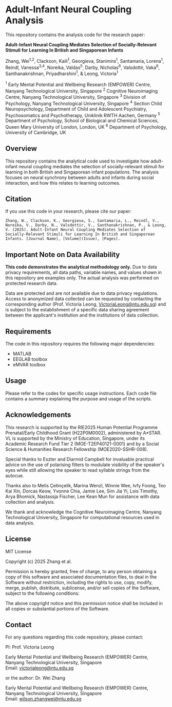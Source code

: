 # Adult-Infant Neural Coupling Analysis

This repository contains the analysis code for the research paper:

**Adult-Infant Neural Coupling Mediates Selection of Socially-Relevant Stimuli for Learning In British and Singaporean Infants**

Zhang, Wei<sup>1,2</sup>, Clackson, Kaili<sup>1</sup>, Georgieva, Stanimira<sup>1</sup>, Santamaria, Lorena<sup>1</sup>, Reindl, Vanessa<sup>3,4</sup>, Noreika, Valdas<sup>5</sup>, Darby, Nicholas<sup>6</sup>, Valsdottir, Vaka<sup>6</sup>, Santhanakrishnan, Priyadharshini<sup>1</sup>, & Leong, Victoria<sup>1</sup>

<sup>1</sup> Early Mental Potential and Wellbeing Research (EMPOWER) Centre, Nanyang Technological University, Singapore
<sup>2</sup> Cognitive Neuroimaging Centre, Nanyang Technological University, Singapore
<sup>3</sup> Division of Psychology, Nanyang Technological University, Singapore
<sup>4</sup> Section Child Neuropsychology, Department of Child and Adolescent Psychiatry, Psychosomatics and Psychotherapy, Uniklinik RWTH Aachen, Germany
<sup>5</sup> Department of Psychology, School of Biological and Chemical Sciences, Queen Mary University of London, London, UK
<sup>6</sup> Department of Psychology, University of Cambridge, UK

## Overview

This repository contains the analytical code used to investigate how adult-infant neural coupling mediates the selection of socially-relevant stimuli for learning in both British and Singaporean infant populations. The analysis focuses on neural synchrony between adults and infants during social interaction, and how this relates to learning outcomes.

## Citation

If you use this code in your research, please cite our paper:

```
Zhang, W., Clackson, K., Georgieva, S., Santamaria, L., Reindl, V., Noreika, V., Darby, N., Valsdottir, V., Santhanakrishnan, P., & Leong, V. (2025). Adult-Infant Neural Coupling Mediates Selection of Socially-Relevant Stimuli for Learning In British and Singaporean Infants. [Journal Name], [Volume](Issue), [Pages].
```

## Important Note on Data Availability

**This code demonstrates the analytical methodology only.** Due to data privacy requirements, all data paths, variable names, and values shown in this repository are examples only. The actual analysis was performed on protected research data.

Data are protected and are not available due to data privacy regulations. Access to anonymized data collected can be requested by contacting the corresponding author (Prof. Victoria Leong, VictoriaLeong@ntu.edu.sg) and is subject to the establishment of a specific data sharing agreement between the applicant's institution and the institutions of data collection.

## Requirements

The code in this repository requires the following major dependencies:
- MATLAB
- EEGLAB toolbox
- eMVAR toolbox

## Usage

Please refer to the codes for specific usage instructions. Each code file contains a summary explaining the purpose and usage of the scripts.

## Acknowledgements

This research is supported by the RIE2025 Human Potential Programme Prenatal/Early Childhood Grant (H22P0M0002), administered by A*STAR. VL is supported by the Ministry of Education, Singapore, under its Academic Research Fund Tier 2 (MOE-T2EP40121-0001) and by a Social Science & Humanities Research Fellowship (MOE2020-SSHR-008).

Special thanks to Eszter and Diarmid Campbell for invaluable practical advice on the use of polarising filters to modulate visibility of the speaker's eyes while still allowing the speaker to read syllable strings from the autocue.

Thanks also to Melis Çetinçelik, Marina Wenzl, Winnie Wee, Ivfy Foong, Teo Kai Xin, Dorcas Keow, Yvonne Chia, Jamie Lee, Sim Jia Yi, Lois Timothy, Arya Bhomick, Nastassja Fischer, Lee Kean Mun for assistance with data collection and analysis.

We thank and acknowledge the Cognitive Neuroimaging Centre, Nanyang Technological University, Singapore for computational resources used in data analysis.

## License

MIT License

Copyright (c) 2025 Zhang et al.

Permission is hereby granted, free of charge, to any person obtaining a copy of this software and associated documentation files, to deal in the Software without restriction, including the rights to use, copy, modify, merge, publish, distribute, sublicense, and/or sell copies of the Software, subject to the following conditions:

The above copyright notice and this permission notice shall be included in all copies or substantial portions of the Software.

## Contact

For any questions regarding this code repository, please contact:

PI: Prof. Victoria Leong  

Early Mental Potential and Wellbeing Research (EMPOWER) Centre,  
Nanyang Technological University, Singapore  
Email: victorialeong@ntu.edu.sg

or the author: Dr. Wei Zhang

Early Mental Potential and Wellbeing Research (EMPOWER) Centre,  
Nanyang Technological University, Singapore  
Email: wilson.zhangwei@ntu.edu.sg 
